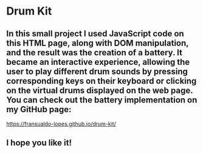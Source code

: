 # Drum Kit

## In this small project I used JavaScript code on this HTML page, along with DOM manipulation, and the result was the creation of a battery. It became an interactive experience, allowing the user to play different drum sounds by pressing corresponding keys on their keyboard or clicking on the virtual drums displayed on the web page. You can check out the battery implementation on my GitHub page:

https://fransualdo-lopes.github.io/drum-kit/


## I hope you like it!